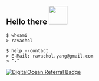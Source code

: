 <h2>Hello there <img src="https://media.giphy.com/media/mGcNjsfWAjY5AEZNw6/giphy.gif" width=50></h2>

``` shell
$ whoami
> ravachol
```
``` shell
$ help --contact
> E-Mail: ravachol.yang@gmail.com
> ^-^
```

[![DigitalOcean Referral Badge](https://web-platforms.sfo2.digitaloceanspaces.com/WWW/Badge%202.svg)](https://www.digitalocean.com/?refcode=835379d82fb8&utm_campaign=Referral_Invite&utm_medium=Referral_Program&utm_source=badge)
